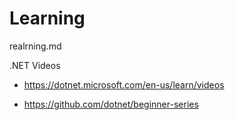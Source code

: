 # Learning

realrning.md

.NET Videos

*   https://dotnet.microsoft.com/en-us/learn/videos


*   https://github.com/dotnet/beginner-series
    